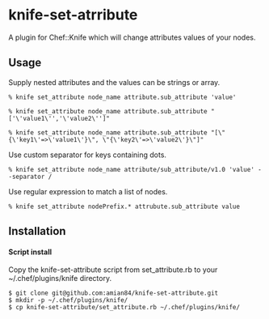 # knife-set-atrribute

A plugin for Chef::Knife which will change attributes values of your nodes.

## Usage 

Supply nested attributes and the values can be strings or array.

```
% knife set_attribute node_name attribute.sub_attribute 'value'

% knife set_attribute node_name attribute.sub_attribute "['\'value1\'','\'value2\'']"

% knife set_attribute node_name attribute.sub_attribute "[\"{\'key1\'=>\'value1\'}\", \"{\'key2\'=>\'value2\'}\"]" 

```
Use custom separator for keys containing dots.

```
% knife set_attribute node_name attribute/sub_attribute/v1.0 'value' --separator /
```

Use regular expression to match a list of nodes.

```
% knife set_attribute nodePrefix.* attrubute.sub_attribute value
```

## Installation

#### Script install


Copy the knife-set-attribute script from set_attribute.rb to your ~/.chef/plugins/knife directory.

```
$ git clone git@github.com:amian84/knife-set-attribute.git
$ mkdir -p ~/.chef/plugins/knife/
$ cp knife-set-attribute/set_attribute.rb ~/.chef/plugins/knife/

```
